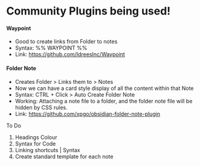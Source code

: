 # Community Plugins being used!

#### Waypoint
- Good to create links from Folder to notes
- Syntax: %% WAYPOINT %%
- Link: https://github.com/IdreesInc/Waypoint

#### Folder Note
- Creates Folder > Links them to > Notes
- Now we can have a card style display of all the content within that Note
- Syntax: CTRL + Click > Auto Create Folder Note
- Working: Attaching a note file to a folder, and the folder note file will be hidden by CSS rules.
- Link: https://github.com/xpgo/obsidian-folder-note-plugin


To Do
1. Headings Colour
2. Syntax for Code
3. Linking shortcuts | Syntax
4. Create standard template for each note